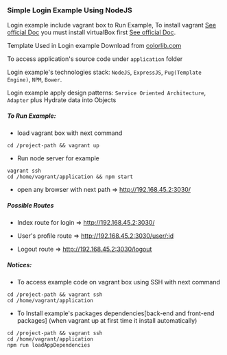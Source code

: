 ### Simple Login Example Using NodeJS

Login example include vagrant box to Run Example, To install vagrant [See official Doc](https://www.vagrantup.com/downloads.html) you must install virtualBox first [See official Doc](https://www.virtualbox.org/wiki/Downloads).

Template Used in Login example Download from [colorlib.com](https://colorlib.com/wp/template/login-form-v3/)

To access application's source code under `application` folder

Login example's technologies stack: `NodeJS`, `ExpressJS`, `Pug(Template Engine)`, `NPM`, `Bower`.

Login example apply design patterns: `Service Oriented Architecture`, `Adapter` plus Hydrate data into Objects

##### To Run Example:

- load vagrant box with next command
```
cd /project-path && vagrant up
```
- Run node server for example
```
vagrant ssh
cd /home/vagrant/application && npm start
```

- open any browser with next path => http://192.168.45.2:3030/


##### Possible Routes

- Index route for login => http://192.168.45.2:3030/

- User's profile route => http://192.168.45.2:3030/user/:id

- Logout route => http://192.168.45.2:3030/logout


##### Notices:

- To access example code on vagrant box using SSH with next command
```
cd /project-path && vagrant ssh
cd /home/vagrant/application
```

- To Install example's packages dependencies[back-end and front-end packages] (when vagrant up at first time it install automatically)
```
cd /project-path && vagrant ssh
cd /home/vagrant/application
npm run loadAppDependencies
```

